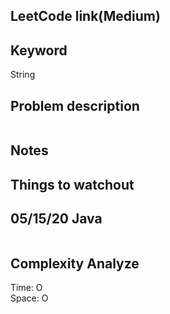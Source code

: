 ## LeetCode link(Medium)


## Keyword
String

## Problem description
```

```



## Notes


## Things to watchout

## 05/15/20 Java

```java


```
## Complexity Analyze
Time: O       \
Space: O